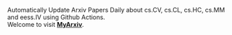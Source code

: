 Automatically Update Arxiv Papers Daily about cs.CV, cs.CL, cs.HC, cs.MM and eess.IV using Github Actions.<br>
Welcome to visit <b><a href="https://xuchen-li.github.io/MyArxiv/">MyArxiv</a></b>.
